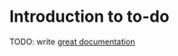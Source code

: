 # Introduction to to-do

TODO: write [great documentation](http://jacobian.org/writing/what-to-write/)
